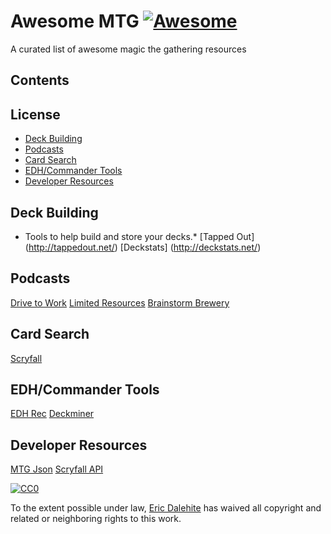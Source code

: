 # Awesome MTG [![Awesome](https://cdn.rawgit.com/sindresorhus/awesome/d7305f38d29fed78fa85652e3a63e154dd8e8829/media/badge.svg)](https://github.com/sindresorhus/awesome)
A curated list of awesome magic the gathering resources

## Contents

## License
- [Deck Building](#deck-building)
- [Podcasts](#podcasts)
- [Card Search](#cardsearch)
- [EDH/Commander Tools](#edh-commander-tools)
- [Developer Resources](#developer-resources)


## Deck Building
* Tools to help build and store your decks.*
[Tapped Out] (http://tappedout.net/)
[Deckstats] (http://deckstats.net/)

## Podcasts
[Drive to Work](https://itunes.apple.com/us/podcast/magic-gathering-drive-to-work/id580709168?mt=2)
[Limited Resources](http://lrcast.com/)
[Brainstorm Brewery](http://brainstormbrewery.com/)

## Card Search
[Scryfall](https://scryfall.com/)

## EDH/Commander Tools
[EDH Rec](https://edhrec.com/)
[Deckminer](https://deckminer.com/)

## Developer Resources
[MTG Json](http://mtgjson.com/)
[Scryfall API](https://scryfall.com/docs/api-overview)


[![CC0](http://mirrors.creativecommons.org/presskit/buttons/88x31/svg/cc-zero.svg)](https://creativecommons.org/publicdomain/zero/1.0/)

To the extent possible under law, [Eric Dalehite](https://github.com/astrospective) has waived all copyright and related or neighboring rights to this work.
